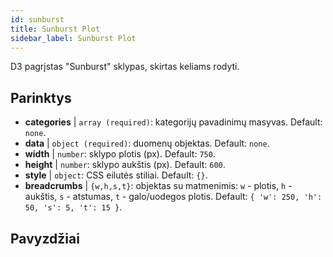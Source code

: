 ```yaml
---
id: sunburst
title: Sunburst Plot
sidebar_label: Sunburst Plot
---
```


D3 pagrįstas "Sunburst" sklypas, skirtas keliams rodyti.

## Parinktys

* __categories__ | `array (required)`: kategorijų pavadinimų masyvas. Default: `none`.
* __data__ | `object (required)`: duomenų objektas. Default: `none`.
* __width__ | `number`: sklypo plotis (px). Default: `750`.
* __height__ | `number`: sklypo aukštis (px). Default: `600`.
* __style__ | `object`: CSS eilutės stiliai. Default: `{}`.
* __breadcrumbs__ | `{w,h,s,t}`: objektas su matmenimis: `w` - plotis, `h` - aukštis, `s` - atstumas, `t` - galo/uodegos plotis. Default: `{
  'w': 250,
  'h': 50,
  's': 5,
  't': 15
}`.


## Pavyzdžiai

```jsx live

```

